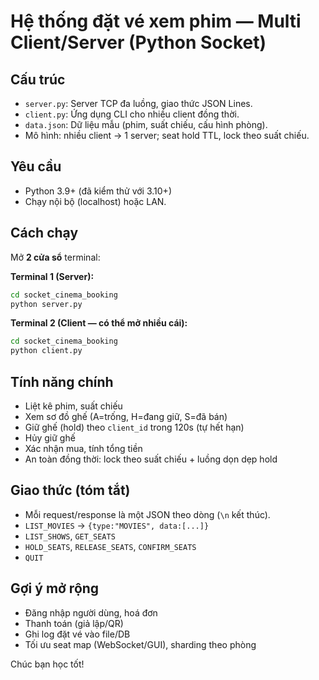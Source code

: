
# Hệ thống đặt vé xem phim — Multi Client/Server (Python Socket)

## Cấu trúc
- `server.py`: Server TCP đa luồng, giao thức JSON Lines.
- `client.py`: Ứng dụng CLI cho nhiều client đồng thời.
- `data.json`: Dữ liệu mẫu (phim, suất chiếu, cấu hình phòng).
- Mô hình: nhiều client -> 1 server; seat hold TTL, lock theo suất chiếu.

## Yêu cầu
- Python 3.9+ (đã kiểm thử với 3.10+)
- Chạy nội bộ (localhost) hoặc LAN.

## Cách chạy
Mở **2 cửa sổ** terminal:

**Terminal 1 (Server):**
```bash
cd socket_cinema_booking
python server.py
```

**Terminal 2 (Client — có thể mở nhiều cái):**
```bash
cd socket_cinema_booking
python client.py
```

## Tính năng chính
- Liệt kê phim, suất chiếu
- Xem sơ đồ ghế (A=trống, H=đang giữ, S=đã bán)
- Giữ ghế (hold) theo `client_id` trong 120s (tự hết hạn)
- Hủy giữ ghế
- Xác nhận mua, tính tổng tiền
- An toàn đồng thời: lock theo suất chiếu + luồng dọn dẹp hold

## Giao thức (tóm tắt)
- Mỗi request/response là một JSON theo dòng (`\n` kết thúc).
- `LIST_MOVIES` -> `{type:"MOVIES", data:[...]}`
- `LIST_SHOWS`, `GET_SEATS`
- `HOLD_SEATS`, `RELEASE_SEATS`, `CONFIRM_SEATS`
- `QUIT`

## Gợi ý mở rộng
- Đăng nhập người dùng, hoá đơn
- Thanh toán (giả lập/QR)
- Ghi log đặt vé vào file/DB
- Tối ưu seat map (WebSocket/GUI), sharding theo phòng

Chúc bạn học tốt!

